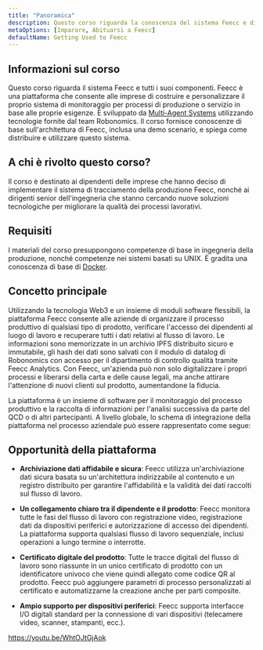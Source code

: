 ```yaml
---
title: "Panoramica"
description: Questo corso riguarda la conoscenza del sistema Feecc e di tutti i suoi componenti.
metaOptions: [Imparare, Abituarsi a Feecc]
defaultName: Getting Used to Feecc
---
```


## Informazioni sul corso

Questo corso riguarda il sistema Feecc e tutti i suoi componenti. Feecc è una piattaforma che consente alle imprese di costruire e personalizzare il proprio sistema di monitoraggio per processi di produzione o servizio in base alle proprie esigenze. È sviluppato da [Multi-Agent Systems](http://multi-agent.io/) utilizzando tecnologie fornite dal team Robonomics. Il corso fornisce conoscenze di base sull'architettura di Feecc, inclusa una demo scenario, e spiega come distribuire e utilizzare questo sistema. 

## A chi è rivolto questo corso?

Il corso è destinato ai dipendenti delle imprese che hanno deciso di implementare il sistema di tracciamento della produzione Feecc, nonché ai dirigenti senior dell'ingegneria che stanno cercando nuove soluzioni tecnologiche per migliorare la qualità dei processi lavorativi.

## Requisiti

I materiali del corso presuppongono competenze di base in ingegneria della produzione, nonché competenze nei sistemi basati su UNIX. È gradita una conoscenza di base di [Docker](https://www.docker.com/).

## Concetto principale

Utilizzando la tecnologia Web3 e un insieme di moduli software flessibili, la piattaforma Feecc consente alle aziende di organizzare il processo produttivo di qualsiasi tipo di prodotto, verificare l'accesso dei dipendenti al luogo di lavoro e recuperare tutti i dati relativi al flusso di lavoro. Le informazioni sono memorizzate in un archivio IPFS distribuito sicuro e immutabile, gli hash dei dati sono salvati con il modulo di datalog di Robonomics con accesso per il dipartimento di controllo qualità tramite Feecc Analytics. Con Feecc, un'azienda può non solo digitalizzare i propri processi e liberarsi della carta e delle cause legali, ma anche attirare l'attenzione di nuovi clienti sul prodotto, aumentandone la fiducia.

La piattaforma è un insieme di software per il monitoraggio del processo produttivo e la raccolta di informazioni per l'analisi successiva da parte del QCD o di altri partecipanti. A livello globale, lo schema di integrazione della piattaforma nel processo aziendale può essere rappresentato come segue:

<LessonImages src="feecc-course/feecc-scheme.jpg" alt="A scheme of Feecc integration into the business process"/>

## Opportunità della piattaforma

- **Archiviazione dati affidabile e sicura**: Feecc utilizza un'archiviazione dati sicura basata su un'architettura indirizzabile al contenuto e un registro distribuito per garantire l'affidabilità e la validità dei dati raccolti sul flusso di lavoro.

- **Un collegamento chiaro tra il dipendente e il prodotto**: Feecc monitora tutte le fasi del flusso di lavoro con registrazione video, registrazione dati da dispositivi periferici e autorizzazione di accesso dei dipendenti. La piattaforma supporta qualsiasi flusso di lavoro sequenziale, inclusi operazioni a lungo termine o interrotte.

- **Certificato digitale del prodotto**: Tutte le tracce digitali del flusso di lavoro sono riassunte in un unico certificato di prodotto con un identificatore univoco che viene quindi allegato come codice QR al prodotto. Feecc può aggiungere parametri di processo personalizzati al certificato e automatizzarne la creazione anche per parti composite.

- **Ampio supporto per dispositivi periferici**: Feecc supporta interfacce I/O digitali standard per la connessione di vari dispositivi (telecamere video, scanner, stampanti, ecc.).

https://youtu.be/WhtOJtGjAok